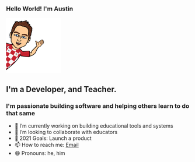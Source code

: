 ### Hello World! I'm Austin

<img src="https://github.com/Akinghill/akinghill/blob/master/akinghill_bitmoji.png" height="150">

## I'm a Developer, and Teacher. 

### I'm passionate building software and helping others learn to do that same

- 🔭 I’m currently working on building educational tools and systems
- 👯 I’m looking to collaborate with educators
- 🥅 2021 Goals: Launch a product
- 📫 How to reach me: [Email][email]
- 😄 Pronouns: he, him


[email]: mailto:akinghill@gmail.com
